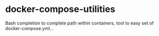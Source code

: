 # docker-compose-utilities
Bash completion to complete path within containers, tool to easy set of docker-compose.yml...
